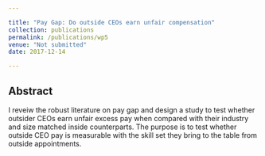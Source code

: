 ```yaml
---

title: "Pay Gap: Do outside CEOs earn unfair compensation"
collection: publications
permalink: /publications/wp5
venue: "Not submitted"
date: 2017-12-14

---
```



## Abstract
I reveiw the robust literature on pay gap and design a study to test whether outsider CEOs earn unfair excess pay when compared with their industry and size matched inside counterparts. The purpose is to test whether outside CEO pay is measurable with the skill set they bring to the table from outside appointments.

